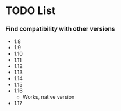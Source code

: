 # TODO List

### Find compatibility with other versions

* 1.8
* 1.9
* 1.10
* 1.11 
* 1.12
* 1.13
* 1.14
* 1.15
* 1.16
    * Works, native version
* 1.17
